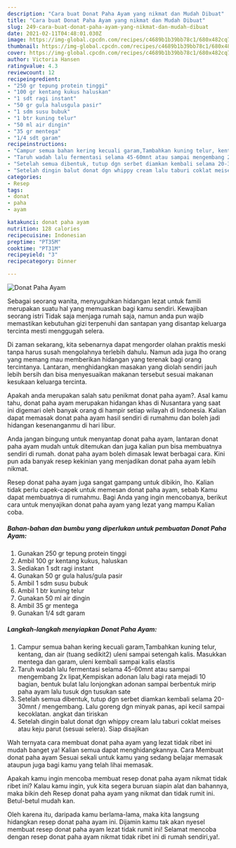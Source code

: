 ```yaml
---
description: "Cara buat Donat Paha Ayam yang nikmat dan Mudah Dibuat"
title: "Cara buat Donat Paha Ayam yang nikmat dan Mudah Dibuat"
slug: 249-cara-buat-donat-paha-ayam-yang-nikmat-dan-mudah-dibuat
date: 2021-02-11T04:48:01.030Z
image: https://img-global.cpcdn.com/recipes/c4689b1b39bb78c1/680x482cq70/donat-paha-ayam-foto-resep-utama.jpg
thumbnail: https://img-global.cpcdn.com/recipes/c4689b1b39bb78c1/680x482cq70/donat-paha-ayam-foto-resep-utama.jpg
cover: https://img-global.cpcdn.com/recipes/c4689b1b39bb78c1/680x482cq70/donat-paha-ayam-foto-resep-utama.jpg
author: Victoria Hansen
ratingvalue: 4.3
reviewcount: 12
recipeingredient:
- "250 gr tepung protein tinggi"
- "100 gr kentang kukus haluskan"
- "1 sdt ragi instant"
- "50 gr gula halusgula pasir"
- "1 sdm susu bubuk"
- "1 btr kuning telur"
- "50 ml air dingin"
- "35 gr mentega"
- "1/4 sdt garam"
recipeinstructions:
- "Campur semua bahan kering kecuali garam,Tambahkan kuning telur, kentang, dan air (tuang sedikit2) uleni sampai setengah kalis. Masukkan mentega dan garam, uleni kembali sampai kalis elastis"
- "Taruh wadah lalu fermentasi selama 45-60mnt atau sampai mengembang 2x lipat,Kempiskan adonan lalu bagi rata mejadi 10 bagian, bentuk bulat lalu lonjongkan adonan sampai berbentuk mirip paha ayam lalu tusuk dgn tusukan sate"
- "Setelah semua dibentuk, tutup dgn serbet diamkan kembali selama 20-30mnt / mengembang. Lalu goreng dgn minyak panas, api kecil sampai kecoklatan. angkat dan tiriskan"
- "Setelah dingin balut donat dgn whippy cream lalu taburi coklat meises atau keju parut (sesuai selera). Siap disajikan"
categories:
- Resep
tags:
- donat
- paha
- ayam

katakunci: donat paha ayam 
nutrition: 128 calories
recipecuisine: Indonesian
preptime: "PT35M"
cooktime: "PT31M"
recipeyield: "3"
recipecategory: Dinner

---
```



![Donat Paha Ayam](https://img-global.cpcdn.com/recipes/c4689b1b39bb78c1/680x482cq70/donat-paha-ayam-foto-resep-utama.jpg)

Sebagai seorang wanita, menyuguhkan hidangan lezat untuk famili merupakan suatu hal yang memuaskan bagi kamu sendiri. Kewajiban seorang istri Tidak saja menjaga rumah saja, namun anda pun wajib memastikan kebutuhan gizi terpenuhi dan santapan yang disantap keluarga tercinta mesti menggugah selera.

Di zaman  sekarang, kita sebenarnya dapat mengorder olahan praktis meski tanpa harus susah mengolahnya terlebih dahulu. Namun ada juga lho orang yang memang mau memberikan hidangan yang terenak bagi orang tercintanya. Lantaran, menghidangkan masakan yang diolah sendiri jauh lebih bersih dan bisa menyesuaikan makanan tersebut sesuai makanan kesukaan keluarga tercinta. 



Apakah anda merupakan salah satu penikmat donat paha ayam?. Asal kamu tahu, donat paha ayam merupakan hidangan khas di Nusantara yang saat ini digemari oleh banyak orang di hampir setiap wilayah di Indonesia. Kalian dapat memasak donat paha ayam hasil sendiri di rumahmu dan boleh jadi hidangan kesenanganmu di hari libur.

Anda jangan bingung untuk menyantap donat paha ayam, lantaran donat paha ayam mudah untuk ditemukan dan juga kalian pun bisa membuatnya sendiri di rumah. donat paha ayam boleh dimasak lewat berbagai cara. Kini pun ada banyak resep kekinian yang menjadikan donat paha ayam lebih nikmat.

Resep donat paha ayam juga sangat gampang untuk dibikin, lho. Kalian tidak perlu capek-capek untuk memesan donat paha ayam, sebab Kamu dapat membuatnya di rumahmu. Bagi Anda yang ingin mencobanya, berikut cara untuk menyajikan donat paha ayam yang lezat yang mampu Kalian coba.

<!--inarticleads1-->

##### Bahan-bahan dan bumbu yang diperlukan untuk pembuatan Donat Paha Ayam:

1. Gunakan 250 gr tepung protein tinggi
1. Ambil 100 gr kentang kukus, haluskan
1. Sediakan 1 sdt ragi instant
1. Gunakan 50 gr gula halus/gula pasir
1. Ambil 1 sdm susu bubuk
1. Ambil 1 btr kuning telur
1. Gunakan 50 ml air dingin
1. Ambil 35 gr mentega
1. Gunakan 1/4 sdt garam




<!--inarticleads2-->

##### Langkah-langkah menyiapkan Donat Paha Ayam:

1. Campur semua bahan kering kecuali garam,Tambahkan kuning telur, kentang, dan air (tuang sedikit2) uleni sampai setengah kalis. Masukkan mentega dan garam, uleni kembali sampai kalis elastis
1. Taruh wadah lalu fermentasi selama 45-60mnt atau sampai mengembang 2x lipat,Kempiskan adonan lalu bagi rata mejadi 10 bagian, bentuk bulat lalu lonjongkan adonan sampai berbentuk mirip paha ayam lalu tusuk dgn tusukan sate
1. Setelah semua dibentuk, tutup dgn serbet diamkan kembali selama 20-30mnt / mengembang. Lalu goreng dgn minyak panas, api kecil sampai kecoklatan. angkat dan tiriskan
1. Setelah dingin balut donat dgn whippy cream lalu taburi coklat meises atau keju parut (sesuai selera). Siap disajikan




Wah ternyata cara membuat donat paha ayam yang lezat tidak ribet ini mudah banget ya! Kalian semua dapat menghidangkannya. Cara Membuat donat paha ayam Sesuai sekali untuk kamu yang sedang belajar memasak ataupun juga bagi kamu yang telah lihai memasak.

Apakah kamu ingin mencoba membuat resep donat paha ayam nikmat tidak ribet ini? Kalau kamu ingin, yuk kita segera buruan siapin alat dan bahannya, maka bikin deh Resep donat paha ayam yang nikmat dan tidak rumit ini. Betul-betul mudah kan. 

Oleh karena itu, daripada kamu berlama-lama, maka kita langsung hidangkan resep donat paha ayam ini. Dijamin kamu tak akan nyesel membuat resep donat paha ayam lezat tidak rumit ini! Selamat mencoba dengan resep donat paha ayam nikmat tidak ribet ini di rumah sendiri,ya!.

